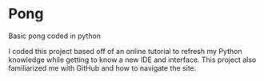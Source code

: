 # Pong
Basic pong coded in python

I coded this project based off of an online tutorial to refresh my Python knowledge while getting to know a new IDE and interface. This project also familiarized me with GitHub and how to navigate the site.
